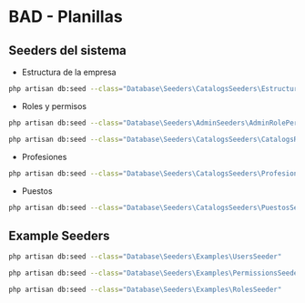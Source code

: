 # BAD - Planillas

## Seeders del sistema

- Estructura de la empresa

```bash
php artisan db:seed --class="Database\Seeders\CatalogsSeeders\EstructuraSeeder"
```

- Roles y permisos

```bash
php artisan db:seed --class="Database\Seeders\AdminSeeders\AdminRolePermissionsSeeder"

php artisan db:seed --class="Database\Seeders\CatalogsSeeders\CatalogsRolePermissionsSeeder"
```

- Profesiones

```bash
php artisan db:seed --class="Database\Seeders\CatalogsSeeders\ProfesionesSeeder"
```

- Puestos

```bash
php artisan db:seed --class="Database\Seeders\CatalogsSeeders\PuestosSeeder"
```

## Example Seeders

```bash
php artisan db:seed --class="Database\Seeders\Examples\UsersSeeder"

php artisan db:seed --class="Database\Seeders\Examples\PermissionsSeeder"

php artisan db:seed --class="Database\Seeders\Examples\RolesSeeder"
```
